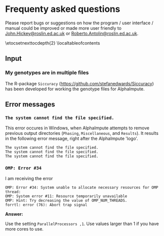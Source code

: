 # Frequenty asked questions

Please report bugs or suggestions on how the program / user interface / manual could be improved or made more user friendly to John.Hickey@roslin.ed.ac.uk or Roberto.Antolin@roslin.ed.ac.uk.

\etocsetnexttocdepth{2}
\localtableofcontents

## Input

### My genotypes are in multiple files

The R-package `Siccuracy` (<https://github.com/stefanedwards/Siccuracy>) has been developed for
working the genotype files for AlphaImpute.


## Error messages

### `The system cannot find the file specified.`

This error occures in Windows, when AlphaImpute attempts to remove previous output directories
(`Phasing`, `Miscellaneous`, and `Results`). 
It results in the following error message, right after the AlphaImpute 'logo'.

```
The system cannot find the file specified.
The system cannot find the file specified.
The system cannot find the file specified.
```

### `OMP: Error #34`

I am receiving the error
```
OMP: Error #34: System unable to allocate necessary resources for OMP thread:
OMP: System error #11: Resource temporarily unavailable
OMP: Hint: Try decreasing the value of OMP_NUM_THREADS.
forrtl: error (76): Abort trap signal
```

**Answer:**

Use the setting `ParallelProcessors ,1`. Use values larger than 1 if you have more cores to use.

